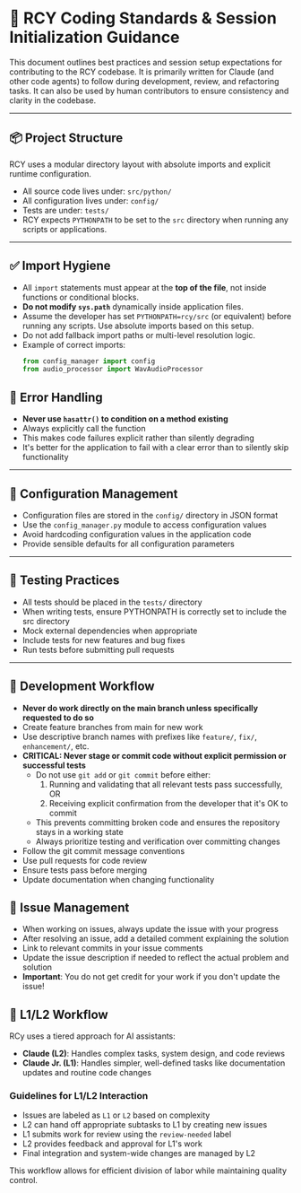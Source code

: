 # 🧭 RCY Coding Standards & Session Initialization Guidance

This document outlines best practices and session setup expectations for contributing to the RCY codebase. It is primarily written for Claude (and other code agents) to follow during development, review, and refactoring tasks. It can also be used by human contributors to ensure consistency and clarity in the codebase.

---

## 📦 Project Structure

RCY uses a modular directory layout with absolute imports and explicit runtime configuration.

- All source code lives under: `src/python/`
- All configuration lives under: `config/`
- Tests are under: `tests/`
- RCY expects `PYTHONPATH` to be set to the `src` directory when running any scripts or applications.

---

## ✅ Import Hygiene

- All `import` statements must appear at the **top of the file**, not inside functions or conditional blocks.
- **Do not modify `sys.path`** dynamically inside application files.
- Assume the developer has set `PYTHONPATH=rcy/src` (or equivalent) before running any scripts. Use absolute imports based on this setup.
- Do not add fallback import paths or multi-level resolution logic.
- Example of correct imports:
  ```python
  from config_manager import config
  from audio_processor import WavAudioProcessor
  ```

## 🛑 Error Handling

- **Never use `hasattr()` to condition on a method existing**
- Always explicitly call the function
- This makes code failures explicit rather than silently degrading
- It's better for the application to fail with a clear error than to silently skip functionality

---

## 🔄 Configuration Management

- Configuration files are stored in the `config/` directory in JSON format
- Use the `config_manager.py` module to access configuration values
- Avoid hardcoding configuration values in the application code
- Provide sensible defaults for all configuration parameters

---

## 🧪 Testing Practices

- All tests should be placed in the `tests/` directory
- When writing tests, ensure PYTHONPATH is correctly set to include the src directory
- Mock external dependencies when appropriate
- Include tests for new features and bug fixes
- Run tests before submitting pull requests

---

## 🚀 Development Workflow

- **Never do work directly on the main branch unless specifically requested to do so**
- Create feature branches from main for new work
- Use descriptive branch names with prefixes like `feature/`, `fix/`, `enhancement/`, etc.
- **CRITICAL: Never stage or commit code without explicit permission or successful tests**
  - Do not use `git add` or `git commit` before either:
    1. Running and validating that all relevant tests pass successfully, OR
    2. Receiving explicit confirmation from the developer that it's OK to commit
  - This prevents committing broken code and ensures the repository stays in a working state
  - Always prioritize testing and verification over committing changes
- Follow the git commit message conventions
- Use pull requests for code review
- Ensure tests pass before merging
- Update documentation when changing functionality

## 📝 Issue Management

- When working on issues, always update the issue with your progress
- After resolving an issue, add a detailed comment explaining the solution
- Link to relevant commits in your issue comments
- Update the issue description if needed to reflect the actual problem and solution
- **Important**: You do not get credit for your work if you don't update the issue!

## 🤖 L1/L2 Workflow

RCy uses a tiered approach for AI assistants:

- **Claude (L2)**: Handles complex tasks, system design, and code reviews
- **Claude Jr. (L1)**: Handles simpler, well-defined tasks like documentation updates and routine code changes

### Guidelines for L1/L2 Interaction

- Issues are labeled as `L1` or `L2` based on complexity
- L2 can hand off appropriate subtasks to L1 by creating new issues
- L1 submits work for review using the `review-needed` label
- L2 provides feedback and approval for L1's work
- Final integration and system-wide changes are managed by L2

This workflow allows for efficient division of labor while maintaining quality control.